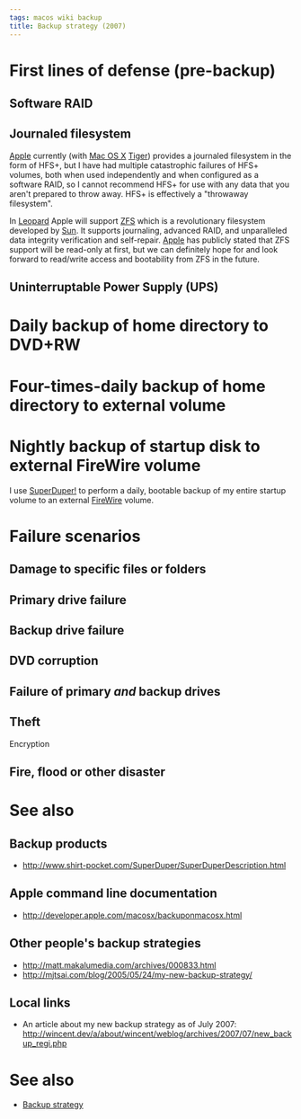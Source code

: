 ```yaml
---
tags: macos wiki backup
title: Backup strategy (2007)
---
```


# First lines of defense (pre-backup)

## Software RAID

## Journaled filesystem

[Apple](/wiki/Apple) currently (with [Mac OS X](/wiki/Mac_OS_X) [Tiger](/wiki/Tiger)) provides a journaled filesystem in the form of HFS+, but I have had multiple catastrophic failures of HFS+ volumes, both when used independently and when configured as a software RAID, so I cannot recommend HFS+ for use with any data that you aren't prepared to throw away. HFS+ is effectively a "throwaway filesystem".

In [Leopard](/wiki/Leopard) Apple will support [ZFS](/wiki/ZFS) which is a revolutionary filesystem developed by [Sun](/wiki/Sun). It supports journaling, advanced RAID, and unparalleled data integrity verification and self-repair. [Apple](/wiki/Apple) has publicly stated that ZFS support will be read-only at first, but we can definitely hope for and look forward to read/write access and bootability from ZFS in the future.

## Uninterruptable Power Supply (UPS)

# Daily backup of home directory to DVD+RW

# Four-times-daily backup of home directory to external volume

# Nightly backup of startup disk to external FireWire volume

I use [SuperDuper!](/wiki/SuperDuper%21) to perform a daily, bootable backup of my entire startup volume to an external [FireWire](/wiki/FireWire) volume.

# Failure scenarios

## Damage to specific files or folders

## Primary drive failure

## Backup drive failure

## DVD corruption

## Failure of primary _and_ backup drives

## Theft

Encryption

## Fire, flood or other disaster

# See also

## Backup products

-   <http://www.shirt-pocket.com/SuperDuper/SuperDuperDescription.html>

## Apple command line documentation

-   <http://developer.apple.com/macosx/backuponmacosx.html>

## Other people's backup strategies

-   <http://matt.makalumedia.com/archives/000833.html>
-   <http://mjtsai.com/blog/2005/05/24/my-new-backup-strategy/>

## Local links

-   An article about my new backup strategy as of July 2007: <http://wincent.dev/a/about/wincent/weblog/archives/2007/07/new_backup_regi.php>

# See also

-   [Backup strategy](/wiki/Backup_strategy)
